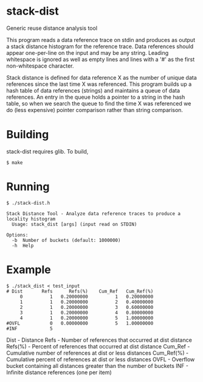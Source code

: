 # stack-dist
Generic reuse distance analysis tool

This program reads a data reference trace on stdin and produces as output a
stack distance histogram for the reference trace.  Data references should
appear one-per-line on the input and may be any string.  Leading whitespace
is ignored as well as empty lines and lines with a '#' as the first
non-whitespace character.

Stack distance is defined for data reference X as the number of unique data
references since the last time X was referenced.  This program builds up a
hash table of data references (strings) and maintains a queue of data
references.  An entry in the queue holds a pointer to a string in the hash
table, so when we search the queue to find the time X was referenced we do
(less expensive) pointer comparison rather than string comparison.

# Building
stack-dist requires glib.  To build,
```
$ make
```

# Running
```
$ ./stack-dist.h

Stack Distance Tool - Analyze data reference traces to produce a locality histogram
  Usage: stack_dist [args] (input read on STDIN)

Options:
  -b  Number of buckets (default: 1000000)
  -h  Help
```

# Example
```
$ ./stack_dist < test_input
# Dist	     Refs	   Refs(%)	  Cum_Ref	Cum_Ref(%)
     0	        1	0.20000000	        1	0.20000000
     1	        1	0.20000000	        2	0.40000000
     2	        1	0.20000000	        3	0.60000000
     3	        1	0.20000000	        4	0.80000000
     4	        1	0.20000000	        5	1.00000000
#OVFL 	        0	0.00000000	        5	1.00000000
#INF  	        5
```

Dist - Distance
Refs - Number of references that occurred at dist distance
Refs(%) - Percent of references that occurred at dist distance
Cum_Ref - Cumulative number of references at dist or less distances
Cum_Ref(%) - Cumulative percent of references at dist or less distances
OVFL - Overflow bucket containing all distances greater than the number of buckets
INF - Infinite distance references (one per item)
